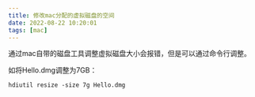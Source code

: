 ```yaml
---
title: 修改mac分配的虚拟磁盘的空间
date: 2022-08-22 10:20:01
tags: [mac]
---
```


通过mac自带的磁盘工具调整虚拟磁盘大小会报错，但是可以通过命令行调整。

如将Hello.dmg调整为7GB：

```
hdiutil resize -size 7g Hello.dmg
```